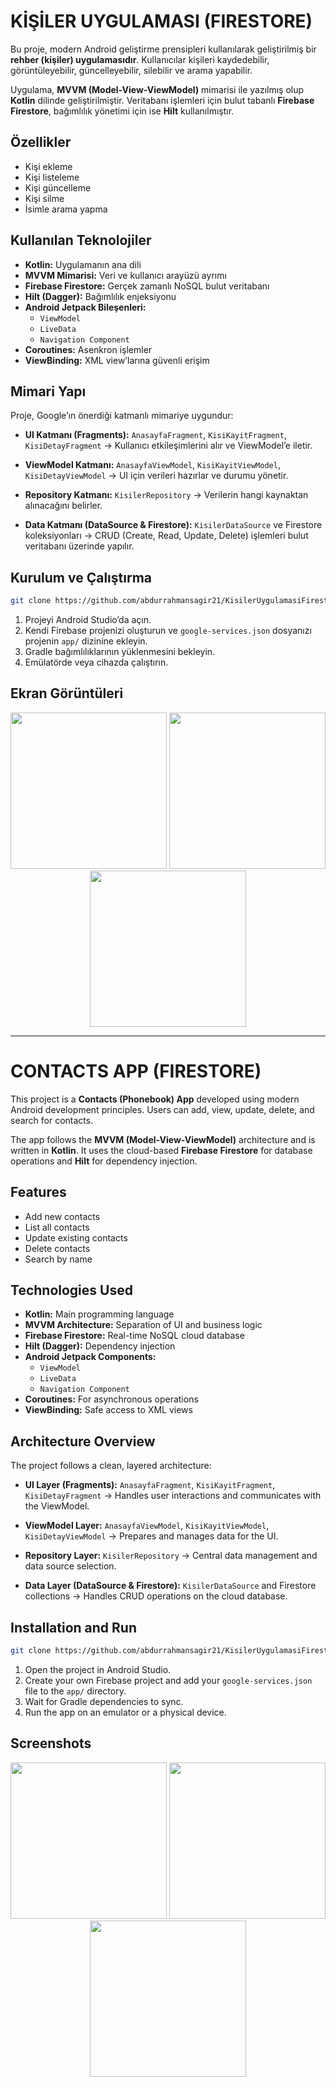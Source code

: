 # KİŞİLER UYGULAMASI (FIRESTORE)

Bu proje, modern Android geliştirme prensipleri kullanılarak geliştirilmiş bir **rehber (kişiler) uygulamasıdır**.
Kullanıcılar kişileri kaydedebilir, görüntüleyebilir, güncelleyebilir, silebilir ve arama yapabilir.

Uygulama, **MVVM (Model-View-ViewModel)** mimarisi ile yazılmış olup **Kotlin** dilinde geliştirilmiştir.
Veritabanı işlemleri için bulut tabanlı **Firebase Firestore**, bağımlılık yönetimi için ise **Hilt** kullanılmıştır.

## Özellikler

- Kişi ekleme
- Kişi listeleme
- Kişi güncelleme
- Kişi silme
- İsimle arama yapma

## Kullanılan Teknolojiler

- **Kotlin:** Uygulamanın ana dili
- **MVVM Mimarisi:** Veri ve kullanıcı arayüzü ayrımı
- **Firebase Firestore:** Gerçek zamanlı NoSQL bulut veritabanı
- **Hilt (Dagger):** Bağımlılık enjeksiyonu
- **Android Jetpack Bileşenleri:**
  - `ViewModel`
  - `LiveData`
  - `Navigation Component`
- **Coroutines:** Asenkron işlemler
- **ViewBinding:** XML view’larına güvenli erişim

## Mimari Yapı

Proje, Google’ın önerdiği katmanlı mimariye uygundur:

- **UI Katmanı (Fragments):**
  `AnasayfaFragment`, `KisiKayitFragment`, `KisiDetayFragment`
  → Kullanıcı etkileşimlerini alır ve ViewModel’e iletir.

- **ViewModel Katmanı:**
  `AnasayfaViewModel`, `KisiKayitViewModel`, `KisiDetayViewModel`
  → UI için verileri hazırlar ve durumu yönetir.

- **Repository Katmanı:**
  `KisilerRepository`
  → Verilerin hangi kaynaktan alınacağını belirler.

- **Data Katmanı (DataSource & Firestore):**
  `KisilerDataSource` ve Firestore koleksiyonları
  → CRUD (Create, Read, Update, Delete) işlemleri bulut veritabanı üzerinde yapılır.

## Kurulum ve Çalıştırma

```bash
git clone https://github.com/abdurrahmansagir21/KisilerUygulamasiFirestore.git
```

1.  Projeyi Android Studio’da açın.
2.  Kendi Firebase projenizi oluşturun ve `google-services.json` dosyanızı projenin `app/` dizinine ekleyin.
3.  Gradle bağımlılıklarının yüklenmesini bekleyin.
4.  Emülatörde veya cihazda çalıştırın.

## Ekran Görüntüleri

<p align="center">
  <img width="250" src="https://github.com/user-attachments/assets/f6514e7d-e0f4-4108-9c34-fa2e64d9e8b5" />
  <img width="250" src="https://github.com/user-attachments/assets/0a2a2db0-6069-4c39-a449-2cc7f80e5e64" />
  <img width="250" src="https://github.com/user-attachments/assets/56337bd8-5695-401e-af32-0d56e2c8b19c" />
</p>

---

# CONTACTS APP (FIRESTORE)

This project is a **Contacts (Phonebook) App** developed using modern Android development principles.
Users can add, view, update, delete, and search for contacts.

The app follows the **MVVM (Model-View-ViewModel)** architecture and is written in **Kotlin**.
It uses the cloud-based **Firebase Firestore** for database operations and **Hilt** for dependency injection.

## Features

- Add new contacts
- List all contacts
- Update existing contacts
- Delete contacts
- Search by name

## Technologies Used

- **Kotlin:** Main programming language
- **MVVM Architecture:** Separation of UI and business logic
- **Firebase Firestore:** Real-time NoSQL cloud database
- **Hilt (Dagger):** Dependency injection
- **Android Jetpack Components:**
  - `ViewModel`
  - `LiveData`
  - `Navigation Component`
- **Coroutines:** For asynchronous operations
- **ViewBinding:** Safe access to XML views

## Architecture Overview

The project follows a clean, layered architecture:

- **UI Layer (Fragments):**
  `AnasayfaFragment`, `KisiKayitFragment`, `KisiDetayFragment`
  → Handles user interactions and communicates with the ViewModel.

- **ViewModel Layer:**
  `AnasayfaViewModel`, `KisiKayitViewModel`, `KisiDetayViewModel`
  → Prepares and manages data for the UI.

- **Repository Layer:**
  `KisilerRepository`
  → Central data management and data source selection.

- **Data Layer (DataSource & Firestore):**
  `KisilerDataSource` and Firestore collections
  → Handles CRUD operations on the cloud database.

## Installation and Run

```bash
git clone https://github.com/abdurrahmansagir21/KisilerUygulamasiFirestore.git
```

1.  Open the project in Android Studio.
2.  Create your own Firebase project and add your `google-services.json` file to the `app/` directory.
3.  Wait for Gradle dependencies to sync.
4.  Run the app on an emulator or a physical device.

## Screenshots

<p align="center">
  <img width="250" src="https://github.com/user-attachments/assets/f6514e7d-e0f4-4108-9c34-fa2e64d9e8b5" />
  <img width="250" src="https://github.com/user-attachments/assets/0a2a2db0-6069-4c39-a449-2cc7f80e5e64" />
  <img width="250" src="https://github.com/user-attachments/assets/56337bd8-5695-401e-af32-0d56e2c8b19c" />
</p>
